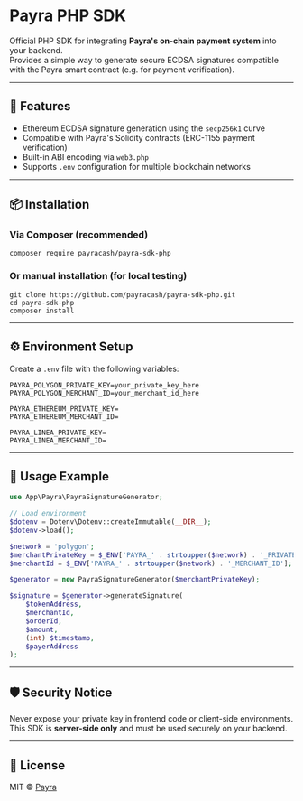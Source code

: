 # Payra PHP SDK

Official PHP SDK for integrating **Payra's on-chain payment system** into your backend.  
Provides a simple way to generate secure ECDSA signatures compatible with the Payra smart contract (e.g. for payment verification).

---

## 🚀 Features

- Ethereum ECDSA signature generation using the `secp256k1` curve  
- Compatible with Payra's Solidity contracts (ERC-1155 payment verification)
- Built-in ABI encoding via `web3.php`
- Supports `.env` configuration for multiple blockchain networks

---

## 📦 Installation

### Via Composer (recommended)

```
composer require payracash/payra-sdk-php
```

### Or manual installation (for local testing)

```
git clone https://github.com/payracash/payra-sdk-php.git
cd payra-sdk-php
composer install
```

---

## ⚙️ Environment Setup

Create a `.env` file with the following variables:

```
PAYRA_POLYGON_PRIVATE_KEY=your_private_key_here
PAYRA_POLYGON_MERCHANT_ID=your_merchant_id_here

PAYRA_ETHEREUM_PRIVATE_KEY=
PAYRA_ETHEREUM_MERCHANT_ID=

PAYRA_LINEA_PRIVATE_KEY=
PAYRA_LINEA_MERCHANT_ID=
```

---

## 🧪 Usage Example

```php
use App\Payra\PayraSignatureGenerator;

// Load environment
$dotenv = Dotenv\Dotenv::createImmutable(__DIR__);
$dotenv->load();

$network = 'polygon';
$merchantPrivateKey = $_ENV['PAYRA_' . strtoupper($network) . '_PRIVATE_KEY'];
$merchantId = $_ENV['PAYRA_' . strtoupper($network) . '_MERCHANT_ID'];

$generator = new PayraSignatureGenerator($merchantPrivateKey);

$signature = $generator->generateSignature(
    $tokenAddress,
    $merchantId,
    $orderId,
    $amount,
    (int) $timestamp,
    $payerAddress
);
```

---

## 🛡 Security Notice

Never expose your private key in frontend code or client-side environments.  
This SDK is **server-side only** and must be used securely on your backend.

---

## 📄 License

MIT © [Payra](https://github.com/payracash)
